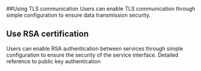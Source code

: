 ##Using TLS communication
Users can enable TLS communication through simple configuration to ensure data transmission security.

## Use RSA certification
Users can enable RSA authentication between services through simple configuration to ensure the security of the service interface. Detailed reference to public key authentication